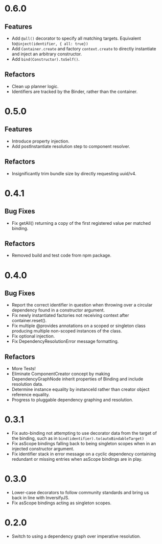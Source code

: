 # 0.6.0

## Features

- Add `@all()` decorator to specify all matching targets. Equivalent to`@inject(identifier, { all: true})`
- Add `Container.create` and factory `context.create` to directly instantiate and inject an arbitrary constructor.
- Add `bind(Constructor).toSelf()`.

## Refactors

- Clean up planner logic.
- Identifiers are tracked by the Binder, rather than the container.

# 0.5.0

## Features

- Introduce property injection.
- Add postInstantiate resolution step to component resolver.

## Refactors

- Insignificantly trim bundle size by directly requesting uuid/v4.

# 0.4.1

## Bug Fixes

- Fix getAll() returning a copy of the first registered value per matched binding.

## Refactors

- Removed build and test code from npm package.

# 0.4.0

## Bug Fixes

- Report the correct identifier in question when throwing over a circular dependency found in a constructor argument.
- Fix newly instantiated factories not receiving context after container.reset().
- Fix multiple @provides annotations on a scoped or singleton class producing multiple non-scoped instances of the class.
- Fix optional injection.
- Fix DependencyResolutionError message formatting.

## Refactors

- More Tests!
- Eliminate ComponentCreator concept by making DependencyGraphNode inherit properties of Binding and include resolution data.
- Determine instance equality by instanceId rather than creator object reference equality.
- Progress to pluggable dependency graphing and resolution.

# 0.3.1

- Fix auto-binding not attempting to use decorator data from the target of the binding, such as in `bind(identifier).to(autoBindableTarget)`
- Fix asScope bindings falling back to being singleton scopes when in an injected constructor argument.
- Fix identifier stack in error message on a cyclic dependency containing redundant or missing entries when asScope bindings are in play.

# 0.3.0

- Lower-case decorators to follow community standards and bring us back in line with InversifyJS.
- Fix asScope bindings acting as singleton scopes.

# 0.2.0

- Switch to using a dependency graph over imperative resolution.
